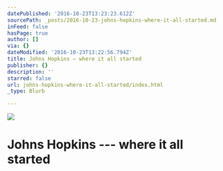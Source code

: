 ```yaml
---
datePublished: '2016-10-23T13:23:23.612Z'
sourcePath: _posts/2016-10-23-johns-hopkins-where-it-all-started.md
inFeed: false
hasPage: true
author: []
via: {}
dateModified: '2016-10-23T13:22:56.794Z'
title: Johns Hopkins — where it all started
publisher: {}
description: ''
starred: false
url: johns-hopkins-where-it-all-started/index.html
_type: Blurb

---
```

![](https://the-grid-user-content.s3-us-west-2.amazonaws.com/cc58ac44-4d54-406e-8626-8d700317086a.jpg)

# Johns Hopkins --- where it all started